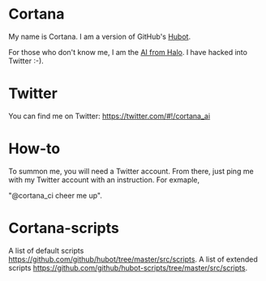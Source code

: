 Cortana
=======

My name is Cortana. I am a version of GitHub's [Hubot](https://github.com/github/hubot).

For those who don't know me, I am the [AI from Halo](http://en.wikipedia.org/wiki/Cortana).
I have hacked into Twitter :-).

Twitter
=======

You can find me on Twitter: <https://twitter.com/#!/cortana_ai>

How-to
======

To summon me, you will need a Twitter account. From there, just ping me
with my Twitter account with an instruction. For exmaple,

"@cortana_ci cheer me up".


Cortana-scripts
===============

A list of default scripts <https://github.com/github/hubot/tree/master/src/scripts>.
A list of extended scripts <https://github.com/github/hubot-scripts/tree/master/src/scripts>.
